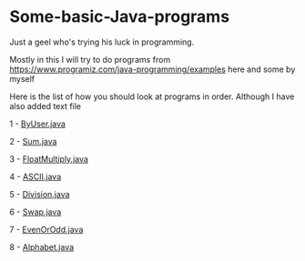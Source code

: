 # Some-basic-Java-programs
Just a geel who's trying his luck in programming.

Mostly in this I will try to do programs from https://www.programiz.com/java-programming/examples here and some by myself

Here is the list of how you should look at programs in order. Although I have also added text file

1 - [ByUser.java](https://github.com/manthanoice/Some-basic-Java-programs/blob/main/ByUser.java)

2 - [Sum.java](https://github.com/manthanoice/Some-basic-Java-programs/blob/main/Sum.java)

3 - [FloatMultiply.java](https://github.com/manthanoice/Some-basic-Java-programs/blob/main/FloatMultiply.java)

4 - [ASCII.java](https://github.com/manthanoice/Some-basic-Java-programs/blob/main/ASCII.java)

5 - [Division.java](https://github.com/manthanoice/Some-basic-Java-programs/blob/main/Division.java)

6 - [Swap.java](https://github.com/manthanoice/Some-basic-Java-programs/blob/main/Swap.java)

7 - [EvenOrOdd.java](https://github.com/manthanoice/Some-basic-Java-programs/blob/main/EvenOrOdd.java)

8 - [Alphabet.java](https://github.com/manthanoice/Some-basic-Java-programs/blob/main/Alphabet.java)
